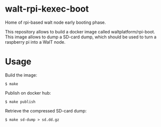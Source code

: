 walt-rpi-kexec-boot
===================

Home of rpi-based walt node early booting phase.

This repository allows to build a docker image called waltplatform/rpi-boot.
This image allows to dump a SD-card dump, which should be used to turn a raspberry
pi into a WalT node.

Usage
=====

Build the image:
```
$ make
```

Publish on docker hub:
```
$ make publish
```

Retrieve the compressed SD-card dump:
```
$ make sd-dump > sd.dd.gz
```

